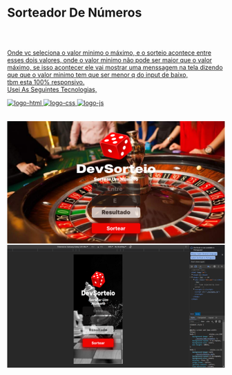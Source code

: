 # Sorteador De Números
<br>
<a href="https://sorteador-de-numeros-th.netlify.app/">
<br>

Onde vc seleciona o valor minimo o máximo, e o sorteio acontece entre esses dois valores,
onde o valor minimo não pode ser maior que o valor máximo, se isso acontecer ele vai mostrar uma menssagem na tela dizendo que que o valor minimo tem que ser menor q do input de baixo,
<br>
tbm esta 100% responsivo.
<br>
Usei As Seguintes Tecnologias,
<br>

<img src="https://img.shields.io/badge/HTML5-E34F26?style=for-the-badge&logo=html5&logoColor=white" alt="logo-html">
<img src="https://img.shields.io/badge/CSS3-1572B6?style=for-the-badge&logo=css3&logoColor=white" alt="logo-css">
<img src="https://img.shields.io/badge/JavaScript-323330?style=for-the-badge&logo=javascript&logoColor=F7DF1E" alt="logo-js">
<br>
<br>
<br>
<img src="./img-redme/img(5).png">
<img src="./img-redme/img(6).png">
